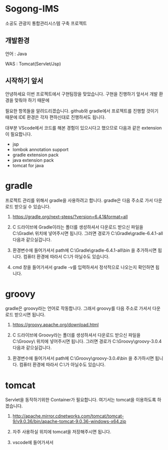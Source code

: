 # Sogong-IMS
소공도 관광지 통합관리시스템 구축 프로젝트


## 개발환경

언어 : Java

WAS : Tomcat(Servlet/Jsp)

## 시작하기 앞서

안녕하세요 이번 프로젝트에서 구현팀장을 맞았습니다.
구현을 진행하기 앞서서 개발 환경을 맞춰야 하기 때문에

필요한 항목들을 알려드리겠습니다. github와 gradle에서
프로젝트를 진행할 것이기 때문에 IDE 환경은 각자 편하신대로
진행하셔도 됩니다. 

대부분 VScode에서 코드를 해본 경험이 있으시다고 했으므로
다음과 같은 extension이 필요합니다.

- jsp
- lombok annotation support
- gradle extension pack
- java extension pack
- tomcat for java

# gradle

프로젝트 관리를 위해서 gradle을 사용하려고 합니다. gradle은 다음
주소로 가서 다운로드 받으실 수 있습니다.

1. https://gradle.org/next-steps/?version=6.4.1&format=all

2. C 드라이브에 Gradle이라는 폴더를 생성하셔서 다운로드 받으신 파일을
C:\Gradle\ 위치에 넣어주시면 됩니다.
그러면 경로가 C:\Gradle\gradle-6.4.1-all 다음과 같으실겁니다.

3. 환경변수에 들어가셔서 path에 C:\Gradle\gradle-6.4.1-all\bin 을 추가하시면
됩니다. 컴퓨터 환경에 따라서 C:\가 아닐수도 있습니다.

4. cmd 창을 들어가셔서 gradle -v를 입력하셔서 정삭적으로 나오는지 확인하면
됩니다.

# groovy

gradle은 groovy라는 언어로 작동합니다. 그래서 groovy를 다음 주소로 가셔서
다운로드 받으시면 됩니다.

1. https://groovy.apache.org/download.html

2. C 드라이브에 Groovy라는 폴더를 생성하셔서 다운로드 받으신 파일을
C:\Groovy\ 위치에 넣어주시면 됩니다.
그러면 경로가 C:\Groovy\groovy-3.0.4 다음과 같으실겁니다.

3. 환경변수에 들어가셔서 path에 C:\Groovy\groovy-3.0.4\bin 을 추가하시면
됩니다. 컴퓨터 환경에 따라서 C:\가 아닐수도 있습니다.

# tomcat

Servlet을 동작하기위한 Container가 필요합니다. 여기서는 tomcat을 이용하도록 하겠습니다.

1. http://apache.mirror.cdnetworks.com/tomcat/tomcat-9/v9.0.36/bin/apache-tomcat-9.0.36-windows-x64.zip

2. 자주 사용하실 위치에 tomcat을 저장해주시면 됩니다. 

3. vscode에 들어가셔서 
